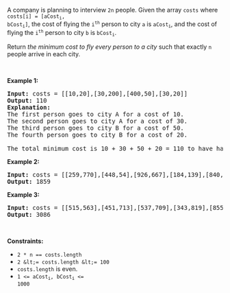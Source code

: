 A company is planning to interview `` 2n `` people. Given the array `` costs `` where <code>costs[i] = [aCost<sub>i</sub>, bCost<sub>i</sub>]</code>,&nbsp;the cost of flying the <code>i<sup>th</sup></code> person to city `` a `` is <code>aCost<sub>i</sub></code>, and the cost of flying the <code>i<sup>th</sup></code> person to city `` b `` is <code>bCost<sub>i</sub></code>.

Return _the minimum cost to fly every person to a city_ such that exactly `` n `` people arrive in each city.

&nbsp;

__Example 1:__

<pre>
<strong>Input:</strong> costs = [[10,20],[30,200],[400,50],[30,20]]
<strong>Output:</strong> 110
<strong>Explanation: </strong>
The first person goes to city A for a cost of 10.
The second person goes to city A for a cost of 30.
The third person goes to city B for a cost of 50.
The fourth person goes to city B for a cost of 20.

The total minimum cost is 10 + 30 + 50 + 20 = 110 to have half the people interviewing in each city.
</pre>

__Example 2:__

<pre>
<strong>Input:</strong> costs = [[259,770],[448,54],[926,667],[184,139],[840,118],[577,469]]
<strong>Output:</strong> 1859
</pre>

__Example 3:__

<pre>
<strong>Input:</strong> costs = [[515,563],[451,713],[537,709],[343,819],[855,779],[457,60],[650,359],[631,42]]
<strong>Output:</strong> 3086
</pre>

&nbsp;

__Constraints:__

*   `` 2 * n == costs.length ``
*   `` 2 &lt;= costs.length &lt;= 100 ``
*   `` costs.length `` is even.
*   <code>1 &lt;= aCost<sub>i</sub>, bCost<sub>i</sub> &lt;= 1000</code>